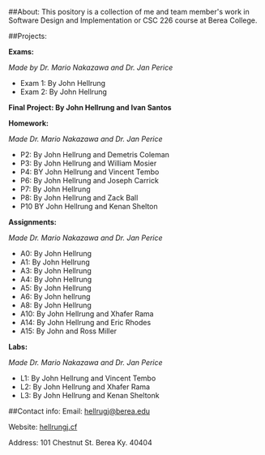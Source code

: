 ##About:
This pository is a collection of me and team member's work in Software Design and Implementation or CSC 226 course at Berea College.

##Projects:

**Exams:**

_Made by Dr. Mario Nakazawa and Dr. Jan Perice_
* Exam 1: By John Hellrung 
* Exam 2: By John Hellrung
  
**Final Project: 
By John Hellrung and Ivan Santos**
  
**Homework:**

_Made Dr. Mario Nakazawa and Dr. Jan Perice_
* P2: By John Hellrung and Demetris Coleman
* P3: By John Hellrung and William Mosier  
* P4: BY John Hellrung and Vincent Tembo
* P6: By John Hellrung and Joseph Carrick
* P7: By John Hellrung
* P8: By John Hellrung and Zack Ball
* P10 BY John Hellrung and Kenan Shelton
    
**Assignments:**

_Made Dr. Mario Nakazawa and Dr. Jan Perice_ 
* A0: By John Hellrung
* A1: By John Hellrung
* A3: By John Hellrung 
* A4: By John Hellrung
* A5: By John Hellrung
* A6: By John hellrung
* A8: By John Hellrung
* A10: By John Hellrung and Xhafer Rama
* A14: By John Hellrung and Eric Rhodes
* A15: By John and Ross Miller 
    
**Labs:**

_Made Dr. Mario Nakazawa and Dr. Jan Perice_
* L1: By John Hellrung and Vincent Tembo
* L2: By John Hellrung and Xhafer Rama
* L3: By John Hellrung and Kenan Sheltonk
    
##Contact info:
Email: [hellrugj@berea.edu](hellrungj@berea.edu)

Website: [hellrungj.cf](hellrungj.cf) 

Address: 101 Chestnut St. Berea Ky. 40404 
